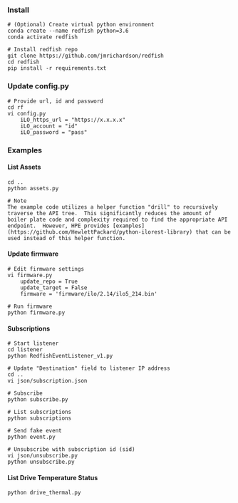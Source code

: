 ### Install

    # (Optional) Create virtual python environment
	conda create --name redfish python=3.6
	conda activate redfish
	
    # Install redfish repo	
	git clone https://github.com/jmrichardson/redfish
	cd redfish
	pip install -r requirements.txt

### Update config.py
    
    # Provide url, id and password
    cd rf
    vi config.py
        iLO_https_url = "https://x.x.x.x" 
        iLO_account = "id"
        iLO_password = "pass"
        
        
### Examples

#### List Assets

    cd ..
    python assets.py

    # Note
    The example code utilizes a helper function "drill" to recursively traverse the API tree.  This significantly reduces the amount of boiler plate code and complexity required to find the appropriate API endpoint.  However, HPE provides [examples](https://github.com/HewlettPackard/python-ilorest-library) that can be used instead of this helper function.  

#### Update firmware

    # Edit firmware settings
    vi firmware.py
        update_repo = True
        update_target = False
        firmware = 'firmware/ilo/2.14/ilo5_214.bin'
        
    # Run firmware
    python firmware.py
    
#### Subscriptions

    # Start listener
    cd listener
    python RedfishEventListener_v1.py

    # Update "Destination" field to listener IP address
    cd ..
    vi json/subscription.json
    
    # Subscribe 
    python subscribe.py
    
    # List subscriptions
    python subscriptions
    
    # Send fake event
    python event.py
    
    # Unsubscribe with subscription id (sid)
    vi json/unsubscribe.py
    python unsubscribe.py 
    
#### List Drive Temperature Status

    python drive_thermal.py
   
    

